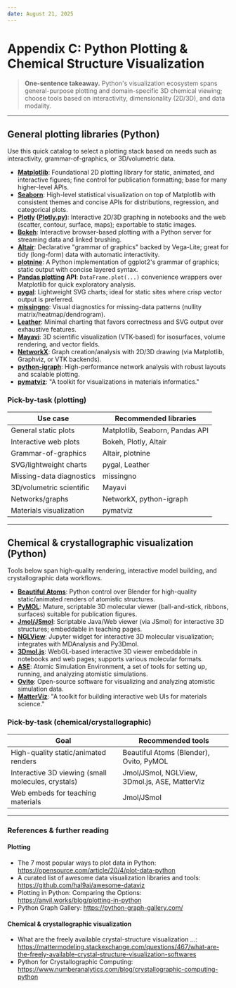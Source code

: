 ```yaml
---
date: August 21, 2025
---
```


# Appendix C: Python Plotting & Chemical Structure Visualization

> **One-sentence takeaway.** Python's visualization ecosystem spans general-purpose plotting and domain-specific 3D chemical viewing; choose tools based on interactivity, dimensionality (2D/3D), and data modality.

---

## General plotting libraries (Python)

Use this quick catalog to select a plotting stack based on needs such as interactivity, grammar-of-graphics, or 3D/volumetric data.

- **[Matplotlib](https://matplotlib.org/)**: Foundational 2D plotting library for static, animated, and interactive figures; fine control for publication formatting; base for many higher-level APIs.
- **[Seaborn](https://seaborn.pydata.org/)**: High-level statistical visualization on top of Matplotlib with consistent themes and concise APIs for distributions, regression, and categorical plots.
- **[Plotly](https://plotly.com/) ([Plotly.py](https://plotly.com/python/))**: Interactive 2D/3D graphing in notebooks and the web (scatter, contour, surface, maps); exportable to static images.
- **[Bokeh](https://bokeh.org/)**: Interactive browser-based plotting with a Python server for streaming data and linked brushing.
- **[Altair](https://altair-viz.github.io/)**: Declarative "grammar of graphics" backed by Vega-Lite; great for tidy (long-form) data with automatic interactivity.
- **[plotnine](https://plotnine.org/)**: A Python implementation of ggplot2's grammar of graphics; static output with concise layered syntax.
- **[Pandas plotting](https://pandas.pydata.org/docs/user_guide/visualization.html) API**: `DataFrame.plot(...)` convenience wrappers over Matplotlib for quick exploratory analysis.
- **[pygal](https://www.pygal.org/en/stable/)**: Lightweight SVG charts; ideal for static sites where crisp vector output is preferred.
- **[missingno](https://github.com/ResidentMario/missingno)**: Visual diagnostics for missing-data patterns (nullity matrix/heatmap/dendrogram).
- **[Leather](https://leather.readthedocs.io/en/latest/)**: Minimal charting that favors correctness and SVG output over exhaustive features.
- **[Mayavi](https://docs.enthought.com/mayavi/mayavi/)**: 3D scientific visualization (VTK-based) for isosurfaces, volume rendering, and vector fields.
- **[NetworkX](https://networkx.org/)**: Graph creation/analysis with 2D/3D drawing (via Matplotlib, Graphviz, or VTK backends).
- **[python-igraph](https://python.igraph.org/en/stable/)**: High-performance network analysis with robust layouts and scalable plotting.
- **[pymatviz](https://pymatviz.janosh.dev/)**: "A toolkit for visualizations in materials informatics."

### Pick-by-task (plotting)

| Use case | Recommended libraries |
|---|---|
| General static plots | Matplotlib, Seaborn, Pandas API |
| Interactive web plots | Bokeh, Plotly, Altair |
| Grammar-of-graphics | Altair, plotnine |
| SVG/lightweight charts | pygal, Leather |
| Missing-data diagnostics | missingno |
| 3D/volumetric scientific | Mayavi |
| Networks/graphs | NetworkX, python-igraph |
| Materials visualization | pymatviz |

---

## Chemical & crystallographic visualization (Python)

Tools below span high-quality rendering, interactive model building, and crystallographic data workflows.

- **[Beautiful Atoms](https://beautiful-atoms.readthedocs.io/en/latest/)**: Python control over Blender for high-quality static/animated renders of atomistic structures.
- **[PyMOL](https://www.pymol.org/)**: Mature, scriptable 3D molecular viewer (ball-and-stick, ribbons, surfaces) suitable for publication figures.
- **[Jmol/JSmol](https://jmol.sourceforge.net/)**: Scriptable Java/Web viewer (via JSmol) for interactive 3D structures; embeddable in teaching pages.
- **[NGLView](https://nglviewer.org/nglview/latest/)**: Jupyter widget for interactive 3D molecular visualization; integrates with MDAnalysis and Py3Dmol.
- **[3Dmol.js](https://3dmol.csb.pitt.edu/)**: WebGL-based interactive 3D viewer embeddable in notebooks and web pages; supports various molecular formats.
- **[ASE](https://ase-lib.org/ase/visualize/visualize.html#visualization)**: Atomic Simulation Environment, a set of tools for setting up, running, and analyzing atomistic simulations.
- **[Ovito](https://www.ovito.org/docs/current/python/)**: Open-source software for visualizing and analyzing atomistic simulation data.
- **[MatterViz](https://matterviz.janosh.dev/)**: "A toolkit for building interactive web UIs for materials science."

### Pick-by-task (chemical/crystallographic)

| Goal | Recommended tools |
|---|---|
| High-quality static/animated renders | Beautiful Atoms (Blender), Ovito, PyMOL |
| Interactive 3D viewing (small molecules, crystals) | Jmol/JSmol, NGLView, 3Dmol.js, ASE, MatterViz |
| Web embeds for teaching materials | Jmol/JSmol |

---

### References & further reading

#### Plotting

- The 7 most popular ways to plot data in Python: <https://opensource.com/article/20/4/plot-data-python>
- A curated list of awesome data visualization libraries and tools: <https://github.com/hal9ai/awesome-dataviz>
- Plotting in Python: Comparing the Options: <https://anvil.works/blog/plotting-in-python>
- Python Graph Gallery: <https://python-graph-gallery.com/>

#### Chemical & crystallographic visualization

- What are the freely available crystal-structure visualization ...: <https://mattermodeling.stackexchange.com/questions/467/what-are-the-freely-available-crystal-structure-visualization-softwares>
- Python for Crystallographic Computing: <https://www.numberanalytics.com/blog/crystallographic-computing-python>

